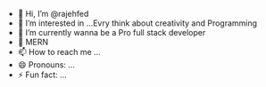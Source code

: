- 👋 Hi, I’m @rajehfed
- 👀 I’m interested in ...Evry think about creativity and Programming 
- 🌱 I’m currently wanna be a Pro full stack developer
- 💞️ MERN
- 📫 How to reach me ...
- 😄 Pronouns: ...
- ⚡ Fun fact: ...

<!---
rajehfed/rajehfed is a ✨ special ✨ repository because its `README.md` (this file) appears on your GitHub profile.
You can click the Preview link to take a look at your changes.
--->
